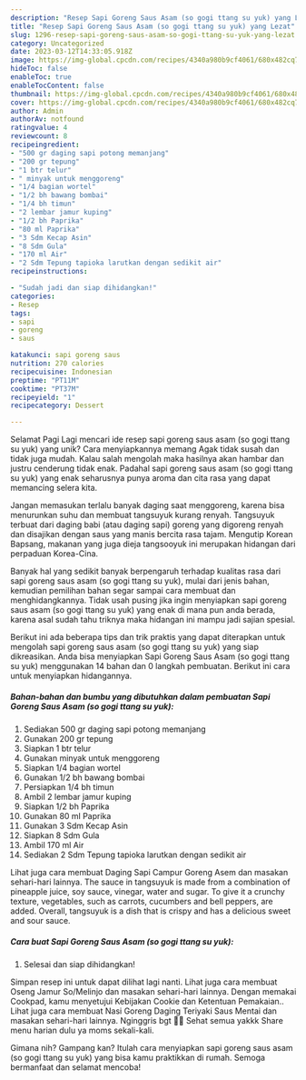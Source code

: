 ```yaml
---
description: "Resep Sapi Goreng Saus Asam (so gogi ttang su yuk) yang Lezat"
title: "Resep Sapi Goreng Saus Asam (so gogi ttang su yuk) yang Lezat"
slug: 1296-resep-sapi-goreng-saus-asam-so-gogi-ttang-su-yuk-yang-lezat
category: Uncategorized
date: 2023-03-12T14:33:05.918Z
image: https://img-global.cpcdn.com/recipes/4340a980b9cf4061/680x482cq70/sapi-goreng-saus-asam-so-gogi-ttang-su-yuk-foto-resep-utama.jpg
hideToc: false
enableToc: true
enableTocContent: false
thumbnail: https://img-global.cpcdn.com/recipes/4340a980b9cf4061/680x482cq70/sapi-goreng-saus-asam-so-gogi-ttang-su-yuk-foto-resep-utama.jpg
cover: https://img-global.cpcdn.com/recipes/4340a980b9cf4061/680x482cq70/sapi-goreng-saus-asam-so-gogi-ttang-su-yuk-foto-resep-utama.jpg
author: Admin
authorAv: notfound
ratingvalue: 4
reviewcount: 8
recipeingredient:
- "500 gr daging sapi potong memanjang"
- "200 gr tepung"
- "1 btr telur"
- " minyak untuk menggoreng"
- "1/4 bagian wortel"
- "1/2 bh bawang bombai"
- "1/4 bh timun"
- "2 lembar jamur kuping"
- "1/2 bh Paprika"
- "80 ml Paprika"
- "3 Sdm Kecap Asin"
- "8 Sdm Gula"
- "170 ml Air"
- "2 Sdm Tepung tapioka larutkan dengan sedikit air"
recipeinstructions:

- "Sudah jadi dan siap dihidangkan!"
categories:
- Resep
tags:
- sapi
- goreng
- saus

katakunci: sapi goreng saus 
nutrition: 270 calories
recipecuisine: Indonesian
preptime: "PT11M"
cooktime: "PT37M"
recipeyield: "1"
recipecategory: Dessert

---
```



Selamat Pagi Lagi mencari ide resep sapi goreng saus asam (so gogi ttang su yuk) yang unik? Cara menyiapkannya memang Agak tidak susah dan tidak juga mudah. Kalau salah mengolah maka hasilnya akan hambar dan justru cenderung tidak enak. Padahal sapi goreng saus asam (so gogi ttang su yuk) yang enak seharusnya punya aroma dan cita rasa yang dapat memancing selera kita.


Jangan memasukan terlalu banyak daging saat menggoreng, karena bisa menurunkan suhu dan membuat tangsuyuk kurang renyah. Tangsuyuk terbuat dari daging babi (atau daging sapi) goreng yang digoreng renyah dan disajikan dengan saus yang manis bercita rasa tajam. Mengutip Korean Bapsang, makanan yang juga dieja tangsooyuk ini merupakan hidangan dari perpaduan Korea-Cina.

Banyak hal yang sedikit banyak berpengaruh terhadap kualitas rasa dari sapi goreng saus asam (so gogi ttang su yuk), mulai dari jenis bahan, kemudian pemilihan bahan segar sampai cara membuat dan menghidangkannya. Tidak usah pusing jika ingin menyiapkan sapi goreng saus asam (so gogi ttang su yuk) yang enak di mana pun anda berada, karena asal sudah tahu triknya maka hidangan ini mampu jadi sajian spesial.


Berikut ini ada beberapa tips dan trik praktis yang dapat diterapkan untuk mengolah sapi goreng saus asam (so gogi ttang su yuk) yang siap dikreasikan. Anda bisa menyiapkan Sapi Goreng Saus Asam (so gogi ttang su yuk) menggunakan 14 bahan dan 0 langkah pembuatan. Berikut ini cara untuk menyiapkan hidangannya.

<!--inarticleads1-->

##### Bahan-bahan dan bumbu yang dibutuhkan dalam pembuatan Sapi Goreng Saus Asam (so gogi ttang su yuk):

1. Sediakan 500 gr daging sapi potong memanjang
1. Gunakan 200 gr tepung
1. Siapkan 1 btr telur
1. Gunakan  minyak untuk menggoreng
1. Siapkan 1/4 bagian wortel
1. Gunakan 1/2 bh bawang bombai
1. Persiapkan 1/4 bh timun
1. Ambil 2 lembar jamur kuping
1. Siapkan 1/2 bh Paprika
1. Gunakan 80 ml Paprika
1. Gunakan 3 Sdm Kecap Asin
1. Siapkan 8 Sdm Gula
1. Ambil 170 ml Air
1. Sediakan 2 Sdm Tepung tapioka larutkan dengan sedikit air


Lihat juga cara membuat Daging Sapi Campur Goreng Asem dan masakan sehari-hari lainnya. The sauce in tangsuyuk is made from a combination of pineapple juice, soy sauce, vinegar, water and sugar. To give it a crunchy texture, vegetables, such as carrots, cucumbers and bell peppers, are added. Overall, tangsuyuk is a dish that is crispy and has a delicious sweet and sour sauce. 

<!--inarticleads2-->

##### Cara buat Sapi Goreng Saus Asam (so gogi ttang su yuk):


1. Selesai dan siap dihidangkan!

Simpan resep ini untuk dapat dilihat lagi nanti. Lihat juga cara membuat Oseng Jamur So/Melinjo dan masakan sehari-hari lainnya. Dengan memakai Cookpad, kamu menyetujui Kebijakan Cookie dan Ketentuan Pemakaian.. Lihat juga cara membuat Nasi Goreng Daging Teriyaki Saus Mentai dan masakan sehari-hari lainnya. Nginggris bgt 🤣🤣 Sehat semua yakkk Share menu harian dulu ya moms sekali-kali. 

Gimana nih? Gampang kan? Itulah cara menyiapkan sapi goreng saus asam (so gogi ttang su yuk) yang bisa kamu praktikkan di rumah. Semoga bermanfaat dan selamat mencoba!
